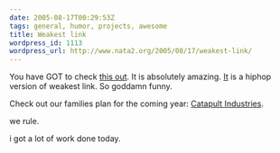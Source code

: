 ```yaml
---
date: 2005-08-17T00:29:53Z
tags: general, humor, projects, awesome
title: Weakest link
wordpress_id: 1113
wordpress_url: http://www.nata2.org/2005/08/17/weakest-link/
---
```


You have GOT to check <a href="http://www.dj-quik.net/main/index.php?option=com_docman&task=down&bid=31">this out</a>. It is absolutely amazing. <a href="http://www.dj-quik.net/main/index.php?option=com_docman&task=down&bid=31">It</a> is a hiphop version of weakest link. So goddamn funny. 

Check out our families plan for the coming year: <a href="http://catapultindustries.com">Catapult Industries</a>. 

we rule. 

i got a lot of work done today. 
